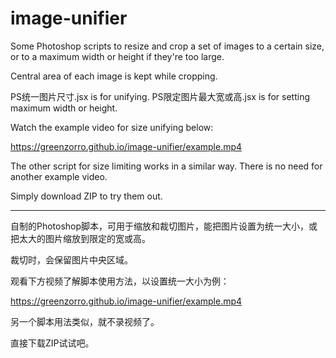 # image-unifier

Some Photoshop scripts to resize and crop a set of images to a certain size, or to a maximum width or height if they're too large.

Central area of each image is kept while cropping.

PS统一图片尺寸.jsx is for unifying. PS限定图片最大宽或高.jsx is for setting maximum width or height.

Watch the example video for size unifying below:

https://greenzorro.github.io/image-unifier/example.mp4

The other script for size limiting works in a similar way. There is no need for another example video.

Simply download ZIP to try them out.

---

自制的Photoshop脚本，可用于缩放和裁切图片，能把图片设置为统一大小，或把太大的图片缩放到限定的宽或高。

裁切时，会保留图片中央区域。

观看下方视频了解脚本使用方法，以设置统一大小为例：

https://greenzorro.github.io/image-unifier/example.mp4

另一个脚本用法类似，就不录视频了。

直接下载ZIP试试吧。
